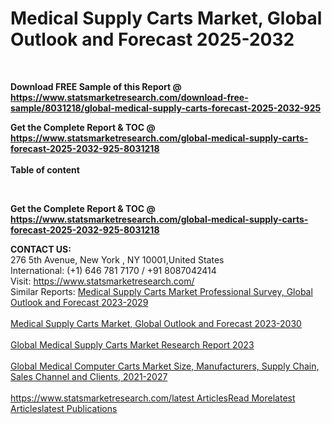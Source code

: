 <h1>Medical Supply Carts Market, Global Outlook and Forecast 2025-2032</h1><br/><p><strong>Download FREE Sample of this Report @ <a href="https://www.statsmarketresearch.com/download-free-sample/8031218/global-medical-supply-carts-forecast-2025-2032-925">https://www.statsmarketresearch.com/download-free-sample/8031218/global-medical-supply-carts-forecast-2025-2032-925</a></strong></p><div><b>Get the Complete Report & TOC @ <a href="https://www.statsmarketresearch.com/global-medical-supply-carts-forecast-2025-2032-925-8031218">https://www.statsmarketresearch.com/global-medical-supply-carts-forecast-2025-2032-925-8031218</a></b></div><br><b>Table of content</b><p><br><div><b>Get the Complete Report & TOC @ <a href="https://www.statsmarketresearch.com/global-medical-supply-carts-forecast-2025-2032-925-8031218">https://www.statsmarketresearch.com/global-medical-supply-carts-forecast-2025-2032-925-8031218</a></b></div></p> <b>CONTACT US:</b><br>276 5th Avenue, New York , NY 10001,United States<br>International: (+1) 646 781 7170 / +91 8087042414<br>Visit: <a href="https://www.statsmarketresearch.com/">https://www.statsmarketresearch.com/</a><br>Similar Reports: <a href="https://www.statsmarketresearch.com/global-medical-supply-carts-forecast-2025-2032-925-8031218">Medical Supply Carts Market Professional Survey, Global Outlook and Forecast 2023-2029</a><br/><br/><a href="https://www.statsmarketresearch.com/global-medical-supply-carts-forecast-2025-2032-925-8031218">Medical Supply Carts Market, Global Outlook and Forecast 2023-2030</a><br/><br/><a href="https://www.statsmarketresearch.com/global-medical-supply-carts-forecast-2025-2032-925-8031218">Global Medical Supply Carts Market Research Report 2023</a><br/><br/><a href="https://www.statsmarketresearch.com/global-medical-supply-carts-forecast-2025-2032-925-8031218">Global Medical Computer Carts Market Size, Manufacturers, Supply Chain, Sales Channel and Clients, 2021-2027</a><br/><br/><a href="https://gyeongbokgung.com">https://www.statsmarketresearch.com/</a><a href="https://hallyeomaritime.com">latest Articles</a><a href="https://jingwansa.com">Read More</a><a href=https://nguoiviet.jp/">latest Articles</a><a href="https://www.intelmarketresearch.com/">latest Publications</a>
